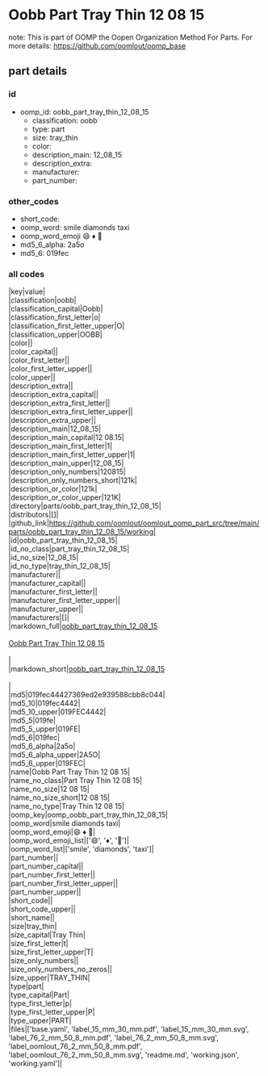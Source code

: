 # Oobb Part Tray Thin 12 08 15  

note: This is part of OOMP the Oopen Organization Method For Parts. For more details: https://github.com/oomlout/oomp_base

##  part details





### id
* oomp_id: oobb_part_tray_thin_12_08_15
  * classification: oobb
  * type: part
  * size: tray_thin
  * color: 
  * description_main: 12_08_15
  * description_extra: 
  * manufacturer: 
  * part_number: 

### other_codes
* short_code: 
* oomp_word: smile diamonds taxi
* oomp_word_emoji :smile: :diamonds: :taxi:
* md5_6_alpha: 2a5o
* md5_6: 019fec

### all codes 
|key|value|  
|classification|oobb|  
|classification_capital|Oobb|  
|classification_first_letter|o|  
|classification_first_letter_upper|O|  
|classification_upper|OOBB|  
|color||  
|color_capital||  
|color_first_letter||  
|color_first_letter_upper||  
|color_upper||  
|description_extra||  
|description_extra_capital||  
|description_extra_first_letter||  
|description_extra_first_letter_upper||  
|description_extra_upper||  
|description_main|12_08_15|  
|description_main_capital|12 08.15|  
|description_main_first_letter|1|  
|description_main_first_letter_upper|1|  
|description_main_upper|12_08_15|  
|description_only_numbers|120815|  
|description_only_numbers_short|121k|  
|description_or_color|121k|  
|description_or_color_upper|121K|  
|directory|parts/oobb_part_tray_thin_12_08_15|  
|distributors|[]|  
|github_link|https://github.com/oomlout/oomlout_oomp_part_src/tree/main/parts/oobb_part_tray_thin_12_08_15/working|  
|id|oobb_part_tray_thin_12_08_15|  
|id_no_class|part_tray_thin_12_08_15|  
|id_no_size|12_08_15|  
|id_no_type|tray_thin_12_08_15|  
|manufacturer||  
|manufacturer_capital||  
|manufacturer_first_letter||  
|manufacturer_first_letter_upper||  
|manufacturer_upper||  
|manufacturers|[]|  
|markdown_full|[oobb_part_tray_thin_12_08_15](https://github.com/oomlout/oomlout_oomp_part_src/tree/main/parts/oobb_part_tray_thin_12_08_15/working)<br>[](https://github.com/oomlout/oomlout_oomp_part_src/tree/main/parts/oobb_part_tray_thin_12_08_15/working)<br>[Oobb Part Tray Thin 12 08 15](https://github.com/oomlout/oomlout_oomp_part_src/tree/main/parts/oobb_part_tray_thin_12_08_15/working)<br><br>|  
|markdown_short|[oobb_part_tray_thin_12_08_15](https://github.com/oomlout/oomlout_oomp_part_src/tree/main/parts/oobb_part_tray_thin_12_08_15/working)<br><br>|  
|md5|019fec44427369ed2e939588cbb8c044|  
|md5_10|019fec4442|  
|md5_10_upper|019FEC4442|  
|md5_5|019fe|  
|md5_5_upper|019FE|  
|md5_6|019fec|  
|md5_6_alpha|2a5o|  
|md5_6_alpha_upper|2A5O|  
|md5_6_upper|019FEC|  
|name|Oobb Part Tray Thin 12 08 15|  
|name_no_class|Part Tray Thin 12 08 15|  
|name_no_size|12 08 15|  
|name_no_size_short|12 08 15|  
|name_no_type|Tray Thin 12 08 15|  
|oomp_key|oomp_oobb_part_tray_thin_12_08_15|  
|oomp_word|smile diamonds taxi|  
|oomp_word_emoji|:smile: :diamonds: :taxi:|  
|oomp_word_emoji_list|[':smile:', ':diamonds:', ':taxi:']|  
|oomp_word_list|['smile', 'diamonds', 'taxi']|  
|part_number||  
|part_number_capital||  
|part_number_first_letter||  
|part_number_first_letter_upper||  
|part_number_upper||  
|short_code||  
|short_code_upper||  
|short_name||  
|size|tray_thin|  
|size_capital|Tray Thin|  
|size_first_letter|t|  
|size_first_letter_upper|T|  
|size_only_numbers||  
|size_only_numbers_no_zeros||  
|size_upper|TRAY_THIN|  
|type|part|  
|type_capital|Part|  
|type_first_letter|p|  
|type_first_letter_upper|P|  
|type_upper|PART|  
|files|['base.yaml', 'label_15_mm_30_mm.pdf', 'label_15_mm_30_mm.svg', 'label_76_2_mm_50_8_mm.pdf', 'label_76_2_mm_50_8_mm.svg', 'label_oomlout_76_2_mm_50_8_mm.pdf', 'label_oomlout_76_2_mm_50_8_mm.svg', 'readme.md', 'working.json', 'working.yaml']|  
